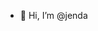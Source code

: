 - 👋 Hi, I’m @jenda

<!---
jendaHolarek/jendaHolarek is a ✨ special ✨ repository because its `README.md` (this file) appears on your GitHub profile.
You can click the Preview link to take a look at your changes.
--->
